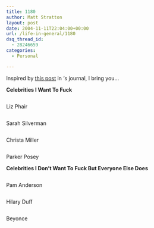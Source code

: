 ```yaml
---
title: 1180
author: Matt Stratton
layout: post
date: 2004-11-11T22:04:00+00:00
url: /life-in-general/1180
dsq_thread_id:
  - 28246659
categories:
  - Personal

---
```

Inspired by [this post][1] in &#8216;s journal, I bring you&#8230;

**Celebrities I Want To Fuck**

<img />
  
Liz Phair

<img />
  
Sarah Silverman

<img />
  
Christa Miller

<img />
  
Parker Posey

**Celebrities I Don&#8217;t Want To Fuck But Everyone Else Does**

<img />
  
Pam Anderson

<img />
  
Hilary Duff

<img />
  
Beyonce

 [1]: https://swingfeline.livejournal.com/116144.html